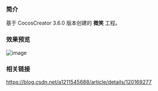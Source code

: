 ### 简介
基于 CocosCreator 3.6.0 版本创建的 **微笑** 工程。

### 效果预览
![image](../../../image/202207/2022072301.png)

### 相关链接
https://blog.csdn.net/a1211545688/article/details/120169277